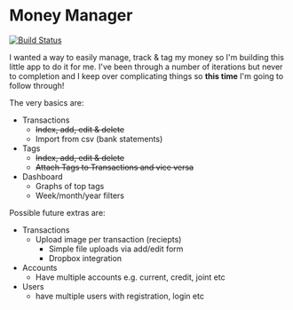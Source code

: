 # Money Manager

[![Build Status](https://travis-ci.org/jamesfairhurst/money-manager.svg?branch=master)](https://travis-ci.org/jamesfairhurst/money-manager)

I wanted a way to easily manage, track & tag my money so I'm building this little app to do it for me. I've been through a number of iterations but never to completion and I keep over complicating things so **this time** I'm going to follow through!

The very basics are:

- Transactions
    + ~~Index, add, edit & delete~~
    + Import from csv (bank statements)
- Tags
    + ~~Index, add, edit & delete~~
    + ~~Attach Tags to Transactions and vice versa~~
- Dashboard
    + Graphs of top tags
    + Week/month/year filters

Possible future extras are:

- Transactions
    + Upload image per transaction (reciepts)
        * Simple file uploads via add/edit form
        * Dropbox integration
- Accounts
    + Have multiple accounts e.g. current, credit, joint etc
- Users
    + have multiple users with registration, login etc
